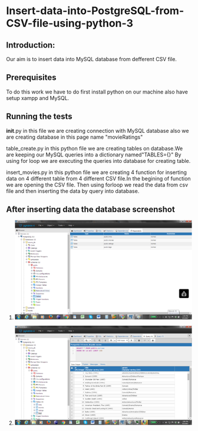 # Insert-data-into-PostgreSQL-from-CSV-file-using-python-3


## Introduction:
Our aim is to insert data into MySQL database from defferent CSV file.

## Prerequisites
To do this work we have to do first install python on our machine also have setup xampp and MySQL.

## Running the tests
 __init__.py in this file we are creating connection with MySQL database also we are creating database in this page name "movieRatings"

table_create.py in this python file we are creating tables on database.We are keeping our MySQL queries into a dictionary named"TABLES={}"
By using for loop we are executing the queries into database for creating table.

insert_movies.py in this python file we are creating 4 function for inserting data on 4 different  table from 4 different CSV file.In
the begining of function we are opening the CSV file.
Then using forloop we read the data from csv file and then inserting the data by query into database.
 
## After inserting data the database screenshot
1. ![Screenshot of full database](https://github.com/sabiul/Insert-data-into-PostgreSQL-from-CSV-file-using-python-3/blob/master/screenshot/home.png "Screenshot of full database")

2. ![Movies Table](https://github.com/sabiul/Insert-data-into-PostgreSQL-from-CSV-file-using-python-3/blob/master/screenshot/scrn-.png "Movies Table")
